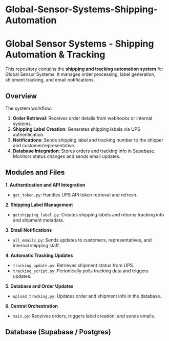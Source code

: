 # Global-Sensor-Systems-Shipping-Automation
# Global Sensor Systems - Shipping Automation & Tracking

This repository contains the **shipping and tracking automation system** for Global Sensor Systems. It manages order processing, label generation, shipment tracking, and email notifications.

## Overview

The system workflow:

1. **Order Retrieval**: Receives order details from webhooks or internal systems.
2. **Shipping Label Creation**: Generates shipping labels via UPS authentication.
3. **Notifications**: Sends shipping label and tracking number to the shipper and customer/representative.
4. **Database Integration**: Stores orders and tracking info in Supabase. Monitors status changes and sends email updates.

## Modules and Files

**1. Authentication and API Integration**

* `get_token.py`: Handles UPS API token retrieval and refresh.

**2. Shipping Label Management**

* `getshipping_label.py`: Creates shipping labels and returns tracking info and shipment metadata.

**3. Email Notifications**

* `all_emails.py`: Sends updates to customers, representatives, and internal shipping staff.

**4. Automatic Tracking Updates**

* `tracking_update.py`: Retrieves shipment status from UPS.
* `tracking_script.py`: Periodically polls tracking data and triggers updates.

**5. Database and Order Updates**

* `upload_tracking.py`: Updates order and shipment info in the database.

**6. Central Orchestration**

* `main.py`: Receives orders, triggers label creation, and sends emails.

## Database (Supabase / Postgres)

